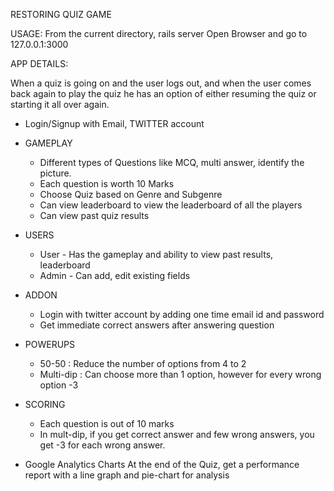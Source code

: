 RESTORING QUIZ GAME


USAGE:
	From the current directory,
	rails server
	Open Browser and go to 127.0.0.1:3000

APP DETAILS:

When a quiz is going on and the user logs out, and when the user comes back again to play the quiz he has an option of either resuming the quiz or starting it all over again.

* Login/Signup with Email, TWITTER account

* GAMEPLAY
	* Different types of Questions like MCQ, multi answer, identify the picture.
	* Each question is worth 10 Marks
	* Choose Quiz based on Genre and Subgenre
	* Can view leaderboard to view the leaderboard of all the players
	* Can view past quiz results

* USERS	
	* User - Has the gameplay and ability to view past results, leaderboard
	* Admin - Can add, edit existing fields

* ADDON
	* Login with twitter account by adding one time email id and password
	* Get immediate correct answers after answering question

* POWERUPS
	* 50-50	: Reduce the number of options from 4 to 2
	* Multi-dip : Can choose more than 1 option, however for every wrong option -3

* SCORING
	* Each question is out of 10 marks
	* In mult-dip, if you get correct answer and few wrong answers, you get -3 for each wrong answer.  

* Google Analytics Charts
	At the end of the Quiz, get a performance report with a line graph and pie-chart for analysis

